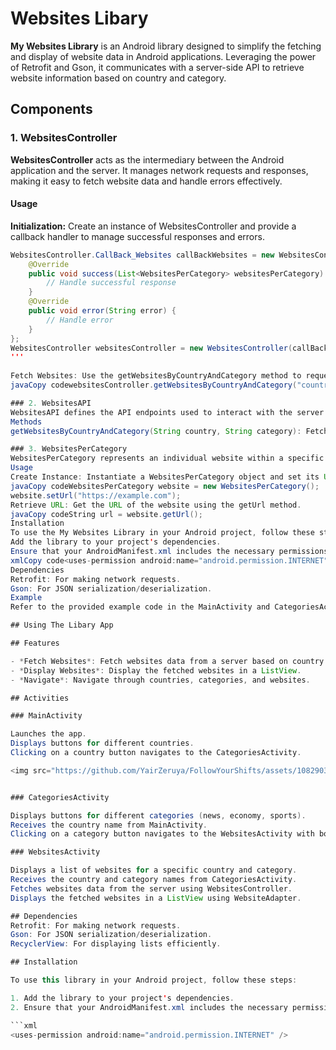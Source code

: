 # Websites Libary

**My Websites Library** is an Android library designed to simplify the fetching and display of website data in Android applications. Leveraging the power of Retrofit and Gson, it communicates with a server-side API to retrieve website information based on country and category.

## Components

### 1. WebsitesController

**WebsitesController** acts as the intermediary between the Android application and the server. It manages network requests and responses, making it easy to fetch website data and handle errors effectively.

#### Usage

**Initialization:** Create an instance of WebsitesController and provide a callback handler to manage successful responses and errors.

```java
WebsitesController.CallBack_Websites callBackWebsites = new WebsitesController.CallBack_Websites() {
    @Override
    public void success(List<WebsitesPerCategory> websitesPerCategory) {
        // Handle successful response
    }
    @Override
    public void error(String error) {
        // Handle error
    }
};
WebsitesController websitesController = new WebsitesController(callBackWebsites);
'''
 
Fetch Websites: Use the getWebsitesByCountryAndCategory method to request website data based on a specific country and category.
javaCopy codewebsitesController.getWebsitesByCountryAndCategory("country", "category");

### 2. WebsitesAPI
WebsitesAPI defines the API endpoints used to interact with the server. It specifies the HTTP request methods and parameters required to fetch website data.
Methods
getWebsitesByCountryAndCategory(String country, String category): Fetches website data based on the provided country and category.

### 3. WebsitesPerCategory
WebsitesPerCategory represents an individual website within a specific category. It encapsulates website data attributes and provides methods for easy retrieval and manipulation.
Usage
Create Instance: Instantiate a WebsitesPerCategory object and set its URL attribute.
javaCopy codeWebsitesPerCategory website = new WebsitesPerCategory();
website.setUrl("https://example.com");
Retrieve URL: Get the URL of the website using the getUrl method.
javaCopy codeString url = website.getUrl();
Installation
To use the My Websites Library in your Android project, follow these steps:
Add the library to your project's dependencies.
Ensure that your AndroidManifest.xml includes the necessary permissions, such as internet access.
xmlCopy code<uses-permission android:name="android.permission.INTERNET" />
Dependencies
Retrofit: For making network requests.
Gson: For JSON serialization/deserialization.
Example
Refer to the provided example code in the MainActivity and CategoriesActivity classes for a demonstration of how to integrate and utilize the My Websites Library in your Android application.

## Using The Libary App

## Features

- *Fetch Websites*: Fetch websites data from a server based on country and category.
- *Display Websites*: Display the fetched websites in a ListView.
- *Navigate*: Navigate through countries, categories, and websites.

## Activities

### MainActivity

Launches the app.
Displays buttons for different countries.
Clicking on a country button navigates to the CategoriesActivity.

<img src="https://github.com/YairZeruya/FollowYourShifts/assets/108290381/1cc3be2c-6f62-401b-8bf8-6f06aed0c1ae" width="250" height="500">


### CategoriesActivity

Displays buttons for different categories (news, economy, sports).
Receives the country name from MainActivity.
Clicking on a category button navigates to the WebsitesActivity with both country and category names.

### WebsitesActivity

Displays a list of websites for a specific country and category.
Receives the country and category names from CategoriesActivity.
Fetches websites data from the server using WebsitesController.
Displays the fetched websites in a ListView using WebsiteAdapter.

## Dependencies
Retrofit: For making network requests.
Gson: For JSON serialization/deserialization.
RecyclerView: For displaying lists efficiently.

## Installation

To use this library in your Android project, follow these steps:

1. Add the library to your project's dependencies.
2. Ensure that your AndroidManifest.xml includes the necessary permissions, such as internet access.

```xml
<uses-permission android:name="android.permission.INTERNET" />
